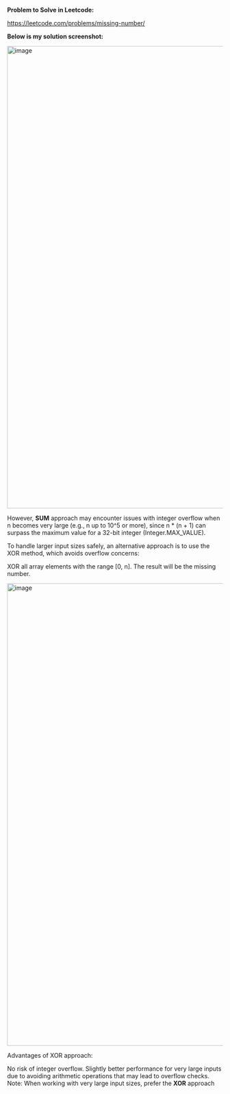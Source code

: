 **Problem to Solve in Leetcode:**

https://leetcode.com/problems/missing-number/

**Below is my solution screenshot:**

<img width="1920" height="1080" alt="image" src="https://github.com/user-attachments/assets/a76fe5a3-f7bd-454a-8f91-515b085c337e" />

However, **SUM** approach may encounter issues with integer overflow when n becomes very large (e.g., n up to 10^5 or more), since n * (n + 1) can surpass the maximum value for a 32-bit integer (Integer.MAX_VALUE).

To handle larger input sizes safely, an alternative approach is to use the XOR method, which avoids overflow concerns:

XOR all array elements with the range [0, n].
The result will be the missing number.

<img width="1920" height="1080" alt="image" src="https://github.com/user-attachments/assets/ea3f8004-0c5a-4f11-b878-94c06c11ede9" />

Advantages of XOR approach:

No risk of integer overflow.
Slightly better performance for very large inputs due to avoiding arithmetic operations that may lead to overflow checks.
Note: When working with very large input sizes, prefer the **XOR** approach

